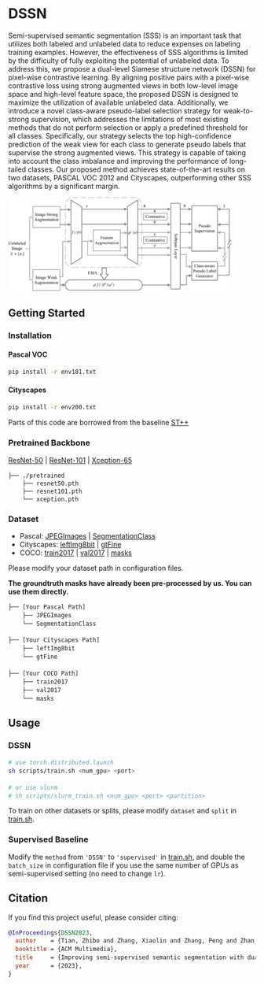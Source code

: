 # DSSN
Semi-supervised semantic segmentation (SSS) is an important task that utilizes both labeled and unlabeled data to reduce expenses on labeling training examples. However, the effectiveness of SSS algorithms is limited by the difficulty of fully exploiting the potential of unlabeled data. To address this, we propose a dual-level Siamese structure network (DSSN) for pixel-wise contrastive learning. By aligning positive pairs with a pixel-wise contrastive loss using strong augmented views in both low-level image space and high-level feature space, the proposed DSSN is designed to maximize the utilization of available unlabeled data. Additionally, we introduce a novel class-aware pseudo-label selection strategy for weak-to-strong supervision, which addresses the limitations of most existing methods that do not perform selection or apply a predefined threshold for all classes. Specifically, our strategy selects the top high-confidence prediction of the weak view for each class to generate pseudo labels that supervise the strong augmented views. This strategy is capable of taking into account the class imbalance and improving the performance of long-tailed classes. Our proposed method achieves state-of-the-art results on two datasets, PASCAL VOC 2012 and Cityscapes, outperforming other SSS algorithms by a significant margin.

<p align="left">
<img src="./DSSN.jpg" width=90% height=90% 
class="center">
</p>


## Getting Started

### Installation

#### Pascal VOC
```sh
pip install -r env181.txt
```

####  Cityscapes
```sh
pip install -r env200.txt
```

Parts of this code are borrowed from the baseline [ST++](https://github.com/LiheYoung/ST-PlusPlus)

### Pretrained Backbone

[ResNet-50](https://drive.google.com/file/d/1mqUrqFvTQ0k5QEotk4oiOFyP6B9dVZXS/view?usp=sharing) | [ResNet-101](https://drive.google.com/file/d/1Rx0legsMolCWENpfvE2jUScT3ogalMO8/view?usp=sharing) | [Xception-65](https://drive.google.com/open?id=1_j_mE07tiV24xXOJw4XDze0-a0NAhNVi)

```
├── ./pretrained
    ├── resnet50.pth
    ├── resnet101.pth
    └── xception.pth
```

### Dataset

- Pascal: [JPEGImages](http://host.robots.ox.ac.uk/pascal/VOC/voc2012/VOCtrainval_11-May-2012.tar) | [SegmentationClass](https://drive.google.com/file/d/1ikrDlsai5QSf2GiSUR3f8PZUzyTubcuF/view?usp=sharing)
- Cityscapes: [leftImg8bit](https://www.cityscapes-dataset.com/file-handling/?packageID=3) | [gtFine](https://drive.google.com/file/d/1E_27g9tuHm6baBqcA7jct_jqcGA89QPm/view?usp=sharing)
- COCO: [train2017](http://images.cocodataset.org/zips/train2017.zip) | [val2017](http://images.cocodataset.org/zips/val2017.zip) | [masks](https://drive.google.com/file/d/166xLerzEEIbU7Mt1UGut-3-VN41FMUb1/view?usp=sharing)

Please modify your dataset path in configuration files.

**The groundtruth masks have already been pre-processed by us. You can use them directly.**

```sh
├── [Your Pascal Path]
    ├── JPEGImages
    └── SegmentationClass
    
├── [Your Cityscapes Path]
    ├── leftImg8bit
    └── gtFine
    
├── [Your COCO Path]
    ├── train2017
    ├── val2017
    └── masks
```

## Usage

### DSSN

```bash
# use torch.distributed.launch
sh scripts/train.sh <num_gpu> <port>

# or use slurm
# sh scripts/slurm_train.sh <num_gpu> <port> <partition>
```

To train on other datasets or splits, please modify
``dataset`` and ``split`` in [train.sh](https://github.com/kunzhan/DSSN/blob/main/voc/scripts/train.sh).


### Supervised Baseline

Modify the ``method`` from ``'DSSN'`` to ``'supervised'`` in [train.sh](https://github.com/kunzhan/DSSN/blob/main/voc/scripts/train.sh), and double the ``batch_size`` in configuration file if you use the same number of GPUs as semi-supervised setting (no need to change ``lr``). 


## Citation

If you find this project useful, please consider citing:

```bibtex
@InProceedings{DSSN2023,
  author    = {Tian, Zhibo and Zhang, Xiaolin and Zhang, Peng and Zhan, Kun},
  booktitle = {ACM Multimedia},
  title     = {Improving semi-supervised semantic segmentation with dual-level Siamese structure network},
  year      = {2023},
}
```